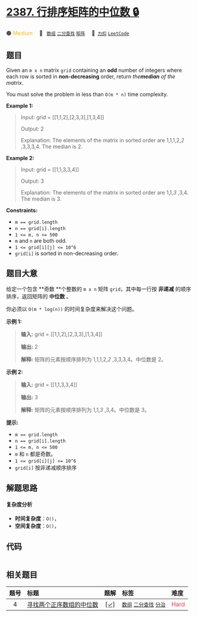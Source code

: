 # [2387. 行排序矩阵的中位数 🔒](https://2xiao.github.io/leetcode-js/problem/2387.html)

🟠 <font color=#ffb800>Medium</font>&emsp; 🔖&ensp; [`数组`](/tag/array.md) [`二分查找`](/tag/binary-search.md) [`矩阵`](/tag/matrix.md)&emsp; 🔗&ensp;[`力扣`](https://leetcode.cn/problems/median-of-a-row-wise-sorted-matrix) [`LeetCode`](https://leetcode.com/problems/median-of-a-row-wise-sorted-matrix)

## 题目

Given an `m x n` matrix `grid` containing an **odd** number of integers where
each row is sorted in **non-decreasing** order, return _the**median** of the
matrix_.

You must solve the problem in less than `O(m * n)` time complexity.



**Example 1:**

> Input: grid = [[1,1,2],[2,3,3],[1,3,4]]
> 
> Output: 2
> 
> Explanation: The elements of the matrix in sorted order are 1,1,1,2,_2_ ,3,3,3,4. The median is 2.

**Example 2:**

> Input: grid = [[1,1,3,3,4]]
> 
> Output: 3
> 
> Explanation: The elements of the matrix in sorted order are 1,1,_3_ ,3,4. The median is 3.

**Constraints:**

  * `m == grid.length`
  * `n == grid[i].length`
  * `1 <= m, n <= 500`
  * `m` and `n` are both odd.
  * `1 <= grid[i][j] <= 10^6`
  * `grid[i]` is sorted in non-decreasing order.


## 题目大意

给定一个包含 **奇数  **个整数的 `m x n` 矩阵 `grid`，其中每一行按 **非递减** 的顺序排序，返回矩阵的 **中位数** 。

你必须以 `O(m * log(n))` 的时间复杂度来解决这个问题。



**示例 1:**

> 
> 
> 
> 
> 
> **输入:** grid = [[1,1,2],[2,3,3],[1,3,4]]
> 
> **输出:** 2
> 
> **解释:** 矩阵的元素按顺序排列为 1,1,1,2,_2_ ,3,3,3,4。中位数是 2。
> 
> 

**示例 2:**

> 
> 
> 
> 
> 
> **输入:** grid = [[1,1,3,3,4]]
> 
> **输出:** 3
> 
> **解释:** 矩阵的元素按顺序排列为 1,1,_3_ ,3,4。中位数是 3。
> 
> 



**提示:**

  * `m == grid.length`
  * `n == grid[i].length`
  * `1 <= m, n <= 500`
  * `m` 和 `n` 都是奇数。
  * `1 <= grid[i][j] <= 10^6`
  * `grid[i]` 按非递减顺序排序


## 解题思路

#### 复杂度分析

- **时间复杂度**：`O()`，
- **空间复杂度**：`O()`，

## 代码

```javascript

```

## 相关题目

<!-- prettier-ignore -->
| 题号 | 标题 | 题解 | 标签 | 难度 |
| :------: | :------ | :------: | :------ | :------ |
| 4 | [寻找两个正序数组的中位数](https://leetcode.com/problems/median-of-two-sorted-arrays) | [[✓]](/problem/0004.md) |  [`数组`](/tag/array.md) [`二分查找`](/tag/binary-search.md) [`分治`](/tag/divide-and-conquer.md) | <font color=#ff334b>Hard</font> |